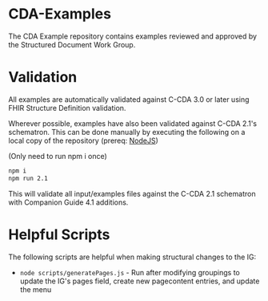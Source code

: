 # CDA-Examples
The CDA Example repository contains examples reviewed and approved by the Structured Document Work Group.

# Validation
All examples are automatically validated against C-CDA 3.0 or later using FHIR Structure Definition validation.

Wherever possible, examples have also been validated against C-CDA 2.1's schematron. This can be done 
manually by executing the following on a local copy of the repository (prereq: [NodeJS](https://nodejs.org))

(Only need to run npm i once)
```sh
npm i
npm run 2.1
```

This will validate all input/examples files against the C-CDA 2.1 schematron with Companion Guide 4.1 additions.

# Helpful Scripts
The following scripts are helpful when making structural changes to the IG:

- `node scripts/generatePages.js` - Run after modifying groupings to update the IG's pages field, create new pagecontent entries, and update the menu